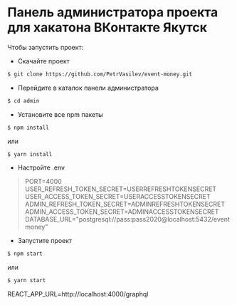 # Панель администратора проекта для хакатона ВКонтакте Якутск

Чтобы запустить проект:
- Скачайте проект 
```sh
$ git clone https://github.com/PetrVasilev/event-money.git
```
- Перейдите в каталок панели администратора
```sh
$ cd admin
```
- Установите все npm пакеты
```sh
$ npm install
```
или 

```sh
$ yarn install
```
- Настройте .env

> PORT=4000
> USER_REFRESH_TOKEN_SECRET=USERREFRESHTOKENSECRET
> USER_ACCESS_TOKEN_SECRET=USERACCESSTOKENSECRET
> ADMIN_REFRESH_TOKEN_SECRET=ADMINREFRESHTOKENSECRET
> ADMIN_ACCESS_TOKEN_SECRET=ADMINACCESSTOKENSECRET
> DATABASE_URL="postgresql://pass:pass2020@localhost:5432/eventmoney"
- Запустите проект
```sh
$ npm start
```
или 

```sh
$ yarn start
```


REACT_APP_URL=http://localhost:4000/graphql
